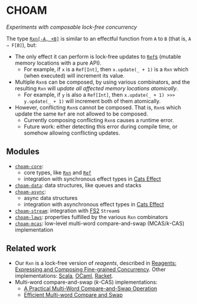 <!--

   SPDX-License-Identifier: Apache-2.0
   Copyright 2016-2021 Daniel Urban and contributors listed in NOTICE.txt

   Licensed under the Apache License, Version 2.0 (the "License");
   you may not use this file except in compliance with the License.
   You may obtain a copy of the License at

       http://www.apache.org/licenses/LICENSE-2.0

   Unless required by applicable law or agreed to in writing, software
   distributed under the License is distributed on an "AS IS" BASIS,
   WITHOUT WARRANTIES OR CONDITIONS OF ANY KIND, either express or implied.
   See the License for the specific language governing permissions and
   limitations under the License.

--->

# CHOAM

*Experiments with composable lock-free concurrency*

The type [`Rxn[-A, +B]`](core/shared/src/main/scala/dev/tauri/choam/Rxn.scala)
is similar to an effectful function from `A` to `B` (that is, `A ⇒ F[B]`), but:

- The only effect it can perform is lock-free updates to
  [`Ref`s](core/shared/src/main/scala/dev/tauri/choam/Ref.scala)
  (mutable memory locations with a pure API).
  - For example, if `x` is a `Ref[Int]`, then `x.update(_ + 1)` is a `Rxn` which
    (when executed) will increment its value.
- Multiple `Rxn`s can be composed, by using various combinators,
  and the resulting `Rxn` will *update all affected memory locations atomically*.
  - For example, if `y` is also a `Ref[Int]`, then `x.update(_ + 1) >>> y.update(_ + 1)`
    will increment both of them atomically.
- However, conflicting `Rxn`s cannot be composed. That is, `Rxn`s which
  update the same `Ref` are not allowed to be composed.
  - Currently composing conflicting `Rxn`s causes a runtime error.
  - Future work: either detecting this error during compile time,
    or somehow allowing conflicting updates.

## Modules

- [`choam-core`](core/shared/src/main/scala/dev/tauri/choam/):
  - core types, like
    [`Rxn`](core/shared/src/main/scala/dev/tauri/choam/Rxn.scala) and
    [`Ref`](core/shared/src/main/scala/dev/tauri/choam/Ref.scala)
  - integration with synchronous effect types in
    [Cats Effect](https://github.com/typelevel/cats-effect)
- [`choam-data`](data/shared/src/main/scala/dev/tauri/choam/data/):
  data structures, like queues and stacks
- [`choam-async`](async/shared/src/main/scala/dev/tauri/choam/async/):
  - async data structures
  - integration with asynchronous effect types in
    [Cats Effect](https://github.com/typelevel/cats-effect)
- [`choam-stream`](stream/shared/src/main/scala/dev/tauri/choam/stream/):
  integration with [FS2](https://github.com/typelevel/fs2) `Stream`s
- [`choam-laws`](laws/shared/src/main/scala/dev/tauri/choam/laws/):
  properties fulfilled by the various `Rxn` combinators
- [`choam-mcas`](mcas/shared/src/main/scala/dev/tauri/choam/mcas/):
  low-level multi-word compare-and-swap (MCAS/*k*-CAS) implementation

## Related work

- Our `Rxn` is a lock-free version of *reagents*, described in [Reagents:
  Expressing and Composing Fine-grained Concurrency](https://people.mpi-sws.org/~turon/reagents.pdf). Other implementations:
  [Scala](https://github.com/aturon/ChemistrySet),
  [OCaml](https://github.com/ocamllabs/reagents),
  [Racket](https://github.com/aturon/Caper).
- Multi-word compare-and-swap (*k*-CAS) implementations:
  - [A Practical Multi-Word Compare-and-Swap Operation](
    https://www.cl.cam.ac.uk/research/srg/netos/papers/2002-casn.pdf)
  - [Efficient Multi-word Compare and Swap](
    https://arxiv.org/pdf/2008.02527.pdf)
